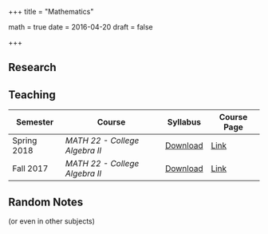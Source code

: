 +++
title = "Mathematics"

math = true
date = 2016-04-20
draft = false

+++

## Research

## Teaching
**Semester** | **Course** | **Syllabus** |**Course Page** 
--- | --- | --- | ---
Spring 2018 | _MATH 22 - College Algebra II_ | [Download](https://math.psu.edu/sites/default/files/section/undergraduate/22sylSp18.pdf) | [Link](https://math.psu.edu/undergraduate/courses/math022)
Fall 2017 | _MATH 22 - College Algebra II_ | [Download](https://math.psu.edu/sites/default/files/section/undergraduate/22sylSp18.pdf) | [Link](https://math.psu.edu/undergraduate/courses/math022)

## Random Notes
(or even in other subjects)
